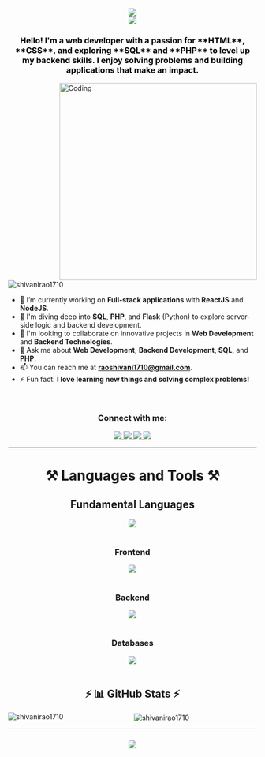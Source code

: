<h1 align="center">
  <img src="https://readme-typing-svg.herokuapp.com/?font=Righteous&size=35&center=true&vCenter=true&width=500&height=70&duration=3000&lines=Hi+There!+👋;" /> <br>
  <img src="https://readme-typing-svg.herokuapp.com/?font=Righteous&size=35&center=true&vCenter=true&width=500&height=70&duration=3000&lines=I'm+Shivani!;" />
</h1>

<h3 align="center" style="color:black;">Hello! I'm a web developer with a passion for **HTML**, **CSS**, and exploring **SQL** and **PHP** to level up my backend skills. I enjoy solving problems and building applications that make an impact.</h3>

<img align="right" alt="Coding" width="400" src="https://encrypted-tbn0.gstatic.com/images?q=tbn:ANd9GcRO_DiG4xAUqU0OrwJqu1Py4Tk3n2UUCtTN9Q&s">

<p align="left"> <img src="https://komarev.com/ghpvc/?username=shivanirao1710&label=Profile%20views&color=0e75b6&style=flat" alt="shivanirao1710" /> </p>

- 🔭 I’m currently working on **Full-stack applications** with **ReactJS** and **NodeJS**.
- 🌱 I'm diving deep into **SQL**, **PHP**, and **Flask** (Python) to explore server-side logic and backend development.
- 👯 I'm looking to collaborate on innovative projects in **Web Development** and **Backend Technologies**.
- 💬 Ask me about **Web Development**, **Backend Development**, **SQL**, and **PHP**.
- 📫 You can reach me at **[raoshivani1710@gmail.com](mailto:raoshivani1710@gmail.com)**.
- ⚡ Fun fact: **I love learning new things and solving complex problems!**

<br>

<h3 align="center">Connect with me:</h3>
<div align="center">
  <a href="mailto:raoshivani1710@gmail.com">
    <img src="https://skillicons.dev/icons?i=gmail" />
  </a>
  <a href="https://www.linkedin.com/in/shivani-rao-a2072726a/" target="_blank">
    <img src="https://skillicons.dev/icons?i=linkedin" target="_blank" />
  </a>
  <a href="https://github.com/shivanirao1710" target="_blank">
    <img src="https://skillicons.dev/icons?i=github" target="_blank" />
  </a>
  <a href="https://www.instagram.com/mr_dare_striker/" target="_blank">
    <img src="https://skillicons.dev/icons?i=instagram" target="_blank" />
  </a>
</div>

<hr>

<h1 align="center">⚒️ Languages and Tools ⚒️</h1>

<div align="center">
  <h2 align="center"> Fundamental Languages </h2>
  <img src="https://skillicons.dev/icons?i=php,js,ts,py,java,cpp,c" /> <br><br>
  
  <h3 align="center"> Frontend </h3>
  <img src="https://skillicons.dev/icons?i=html,css,js,react,bootstrap" /> <br><br>

  <h3 align="center"> Backend </h3>
  <img src="https://skillicons.dev/icons?i=nodejs,express,flask,php" /> <br><br>

  <h3 align="center"> Databases </h3>
  <img src="https://skillicons.dev/icons?i=mysql,mongodb" /> <br><br>


<h2 align="center">⚡ 📊 GitHub Stats ⚡</h2>
<div align="center">
  <p><img align="left" src="https://github-readme-stats.vercel.app/api/top-langs?username=shivanirao1710&show_icons=true&locale=en&layout=compact" alt="shivanirao1710" />&nbsp;<img align="center" src="https://github-readme-stats.vercel.app/api?username=shivanirao1710&show_icons=true&locale=en" alt="shivanirao1710" /></p>
</div>

<hr>

<h3 align="center">
  <img src="https://readme-typing-svg.herokuapp.com/?font=Righteous&size=35&center=true&vCenter=true&width=500&height=70&duration=3000&lines=Thanks+for+visiting!✌️;" />
</h3>
